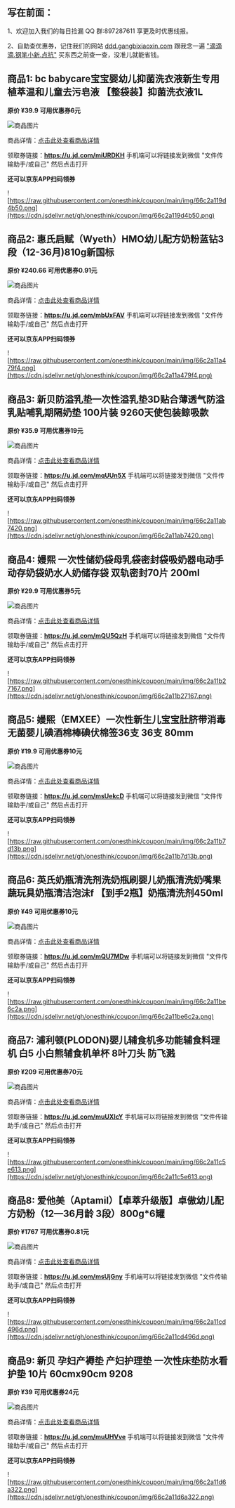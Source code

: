 ## 写在前面：

1、欢迎加入我们的每日捡漏 QQ 群:897287611 享更及时优惠线报。

2、自助查优惠券，记住我们的网站 [ddd.gangbixiaoxin.com](https://ddd.gangbixiaoxin.com) 跟我念一遍 ["滴滴滴.钢笔小新.点抗"](https://ddd.gangbixiaoxin.com) 买东西之前查一查，没准儿就能省钱。

## 商品1: bc babycare宝宝婴幼儿抑菌洗衣液新生专用植萃温和儿童去污皂液 【整袋装】抑菌洗衣液1L

**原价 ¥39.9 可用优惠券6元**

![商品图片](http://img14.360buyimg.com/n1/jfs/t1/236334/1/25410/50941/66c29cd8F60a5ef50/2b6aaec278d879b3.jpg)

商品详情：[点击此处查看商品详情](https://union-click.jd.com/jdc?e=1003156031&amp;p=JF8BAdkJK1olXwICUFZfDE8RBl8IGlodXwcBU1ZfDUkSBV9MRANLAjZbERscSkAJHTRQRA1CCVkdDwtCWhVLHTdNTwcKBENeCVAfUg8bAxVVRVJpP09mUwgGASoUWjkAXTpvXVNkOlw4YAhtAjVsSxBJPkRGE1kPd1xXDxtxaz5sPm1GIFw1WDxedCp_cglNOWJQEio_VTh1Ag9ObABlOWFYKBcrakpzYSZoWyxdB1ZgHV8bfilocQ9RYAxhJG5hIz0IVD1-UQ9zfCcTOE5hIjkCViNFZRNqewJiAXFaID4kezMeYydwci9MNQB0JiINaDhrBBhXbCJ2PmVAIFw6fzJlYCh8YjN1KnVlFSlfcBtsY3sKbk8XKDZmMwsuXy5hWApMHAZ3OQ9pIToEUj53D2M4GmsWXAYFXVhaDkISM18IG2tUMwAEXFpaDHsWM28OGF4UXwYBVlZYAUsnA2cPK4y45dOI5YvVsZ-Ji7ixvI6c4dKc3G5tOEgnA24JGVsRWgcAVG5tCEgnAF9WdVpGWw4BAQ5aZhcWAjxWW1lPMwUGXFxdDUMWM20JGlkXbTYyVCQAVkJrYSZsHA1OVGcBDQhVTiptAzpudVlwNUV4VQQ5WABLYC1MXFxHIjYCZA)

领取券链接：**https://u.jd.com/miURDKH** 手机端可以将链接发到微信 "文件传输助手/或自己" 然后点击打开

**还可以京东APP扫码领券**

![https://raw.githubusercontent.com/onesthink/coupon/main/img/66c2a119d4b50.png](https://cdn.jsdelivr.net/gh/onesthink/coupon/img/66c2a119d4b50.png)

## 商品2: 惠氏启赋（Wyeth）HMO幼儿配方奶粉蓝钻3段（12-36月)810g新国标

**原价 ¥240.66 可用优惠券0.91元**

![商品图片](http://img14.360buyimg.com/n1/jfs/t1/25101/37/22514/158525/66bf0c5bFcbcd8493/0ba208ad11732c43.jpg)

商品详情：[点击此处查看商品详情](https://union-click.jd.com/jdc?e=1003156031&amp;p=JF8BAZ4JK1olXDYCVV9cDUkTB28IGF4lGVlaCgFtUQ5SQi0DBUVOBVlUAwoCFxBCHD1WR0VNGFJeSwcYVBYZQTVMFyFmCU9BIAg7CQxoVA1RUB1UBkJVHFsufyUVeRJJaDpzJFNcHRUtDU9RA20fW1dhJHZnIy0qTTxuZw1_eA5VJXNlJjwEfEl3W2ZreQJhGWVJLDc_QSNcdw0Aaz9mGwR2Nlc4ahIWBQxqeCtuPmVcIDchaDxOaDB_GixICH9DFzw4Vi9yZxtMYyJhOHJbNx0qChF-dAx_TGt9OF91F1gJWihoBGd6Qi9NPU8LVT4LBEcnAl8LGlsSVAAFUldYOHsXA19edVsUXAcDVV1ZC0onAl8IHVgQXAQCV1tdD04WM28AHGvC8L7X3u-IgPLDneffovzA1LrWytZtOHsUM28JGlkVWQEDVl5tOEsUM2w4RTUUDgAAVF0JDCVLAm5bRRhWBWgBUF1YAEkVCl8KGloXXzYyZCQuXAJUdzluGhxqCmRbHxgcUw9AS2p7bDUXJ3tDJz87cR5JSiR4Hl9TXQQyVG4)

领取券链接：**https://u.jd.com/mbUxFAV** 手机端可以将链接发到微信 "文件传输助手/或自己" 然后点击打开

**还可以京东APP扫码领券**

![https://raw.githubusercontent.com/onesthink/coupon/main/img/66c2a11a479f4.png](https://cdn.jsdelivr.net/gh/onesthink/coupon/img/66c2a11a479f4.png)

## 商品3: 新贝防溢乳垫一次性溢乳垫3D贴合薄透气防溢乳贴哺乳期隔奶垫 100片装 9260天使包装鲸吸款

**原价 ¥35.9 可用优惠券19元**

![商品图片](http://img14.360buyimg.com/n1/jfs/t1/175227/31/40587/120063/663ded76F28312503/b6a12c739c364f3b.jpg)

商品详情：[点击此处查看商品详情](https://union-click.jd.com/jdc?e=1003156031&amp;p=JF8BAd0JK1olXwICUFhVCE0SB18IGlodXQYCUFdbD0gQB19MRANLAjZbERscSkAJHTRQRA1CCVkdDwtCWhVLHTdNTwcKBENeCVAfUg8bRRZ-bjAcXHhKAC0lTk5zdShbWFJdWUNdOlwNSkJuShVtWyBIA3NnNCA0DFxXDxtxaz5sPmVFICc5Wz9efC1_GT9NOWVyEikFUix1AhNObBBmLWFYNBcpektlYW5oWyxnB2NgHT4bfCl0cAxRbAxhJG5hIwcqSzxIVQxzfCcTOE5hIjkCViNFZRB6bwF1W3J7KDoqbD8DABh_Uy98KWVQXT4kUih0Zz0PbzJHDXJmPx0-aixndA1rXC98C2R1HSUDfzJnZxRoD1lgSQR3ZBg5dUNhcD8Seyd3X0FnCQsZWEhiejkEF2sUbQUDVFlUDkwRCmo4K1sVbUdsVF9cCEIUBmw4GmsVWwUHVVxdC04VAm0KK1sdWjbV-eaIgvrCi9bchdPC5KHX3eKJlsMnM18LK1sUXAQCUFlcCksnM28LK1glA2gDB1heCE8QVAFUGlpGA0RGATBeDEMRB2wLHmsXXAcAVm5tOA1udRpjElprFVJxLBhYbD1QUCwBU19QAmgABBxUcQJtZi9zRgVgOGZ8PVptCHs)

领取券链接：**https://u.jd.com/mqUUn5X** 手机端可以将链接发到微信 "文件传输助手/或自己" 然后点击打开

**还可以京东APP扫码领券**

![https://raw.githubusercontent.com/onesthink/coupon/main/img/66c2a11ab7420.png](https://cdn.jsdelivr.net/gh/onesthink/coupon/img/66c2a11ab7420.png)

## 商品4: 嫚熙 一次性储奶袋母乳袋密封袋吸奶器电动手动存奶袋奶水人奶储存袋 双轨密封70片 200ml

**原价 ¥29.9 可用优惠券5元**

![商品图片](http://img14.360buyimg.com/n1/jfs/t1/74761/19/28568/91210/66c2211aF0962775c/b1ff2db79bcdd76a.jpg)

商品详情：[点击此处查看商品详情](https://union-click.jd.com/jdc?e=1003156031&amp;p=JF8BAdsJK1olXwICUFhUCE4RC18IGloQXgIKU1paD08TBl9MRANLAjZbERscSkAJHTRQRA1CCVkdDwtCWhVLHTdNTwcKBENeCVAfUg8bUDNKeRlnOnUFIQEEcxkQVDVzTgZhAQBbOlxeDhVLRGZNfFtvNmFyJwArClxXDxtxaz5hLlNBIic1bj9OfCx_YjtNOWVqEj4vVTh1Sh9ObxBmLWFYBhc-QEtuYSZwWztNAHZgHTobaEl3YQxreAxhJG5hIwcqVj9Idz9zfCcTOE5hIjkCViNFZRNhbwIVHGYAASkqCSBQdAZgcixcGwF0LQckfChjF2x_eDltNGZhLwApcTt-dzdrXC98C2R1HTUef0l3ZxRoD1lgSQR3ZBUuCyJQWx9teyBFKm5dPzglUDdAXg8EF2sUbQUDVFlUDkwRCmo4K1sVbUdsUldVCkMWM244G10WWAcAVF1YDUkRAV8IE1wliqu6gdTs3cOu1_GAzOKyiI--gMDVOHsnAF8IGloXXQIFVVxdOHsXAF8LKwV7XFUEVwpVXR55X24JSAVQGl1sV1pVD00eB204GVoUXwQyZG4OVAl1QR1vaFxgAl95BlkKUjBCXhtUHQJ7XwUECgIaAQ5wAxVjfCtmA3AAZF5t)

领取券链接：**https://u.jd.com/mQU5QzH** 手机端可以将链接发到微信 "文件传输助手/或自己" 然后点击打开

**还可以京东APP扫码领券**

![https://raw.githubusercontent.com/onesthink/coupon/main/img/66c2a11b27167.png](https://cdn.jsdelivr.net/gh/onesthink/coupon/img/66c2a11b27167.png)

## 商品5: 嫚熙（EMXEE）一次性新生儿宝宝肚脐带消毒无菌婴儿碘酒棉棒碘伏棉签36支 36支 80mm

**原价 ¥19.9 可用优惠券10元**

![商品图片](http://img14.360buyimg.com/n1/jfs/t1/235718/39/23368/60437/66c221ddFc14e31b4/e681eee359cfa179.jpg)

商品详情：[点击此处查看商品详情](https://union-click.jd.com/jdc?e=1003156031&amp;p=JF8BAdYJK1olXwICUF1aCE0XB18OG18cXgUDUF1fCHtTXDdWRGtMGENDFlVDFhBPXDlfTwQKBlMdBgABFhNSVzMXQh5JAAhADhpRSCtOegp0cgdLCV10EhwKXRVPYGhyGBsUMwFCElc9aAped25hYB1XGUFaVEkdBDxIdwlxaA5XKW9mNykUaxxwcRR3bAFTW2NaMyE-by8DABhsGQJpKQdbFTsCeyJjZyZMfgRqImVLMwEqcTNPdAx3WS8XIWN1DS0fcD58dQ1Sb11xFA5fAS41DT1-VQt8GisBXnFhNjo4fEpoQw9QZz52B3VHN1wPbitja2poYid1KmJ-Uj5cfClgcG9PbDJhOX9xJxkleF8VdnsKbmtSCUZgPQcDbyhzX2lvHCN-OkNgCAkbBEcnAl8LGlsSVAAFUldYOHsXA19JdVsdVAIKVm5cOEsRAGoJGVsWWA8DV15tCEMQM7ilo46f7NOK7YrDgJyupLqBp4-L1TYyZF1tCEoWAW8MHFoXXTYyVF1tC3tJbW5bHVgRXgQKOgJcCRhJRTFSdVgRVQQDUlxdOEkWAm0KK2slHWZbLTshYRdJVzR-XRlCCFhaN1knCwsWbWhIXVJ1PUdLIF80cw1VRyhQG2sVbQ)

领取券链接：**https://u.jd.com/msUekcD** 手机端可以将链接发到微信 "文件传输助手/或自己" 然后点击打开

**还可以京东APP扫码领券**

![https://raw.githubusercontent.com/onesthink/coupon/main/img/66c2a11b7d13b.png](https://cdn.jsdelivr.net/gh/onesthink/coupon/img/66c2a11b7d13b.png)

## 商品6: 英氏奶瓶清洗剂洗奶瓶刷婴儿奶瓶清洗奶嘴果蔬玩具奶瓶清洁泡沫f 【到手2瓶】奶瓶清洗剂450ml

**原价 ¥49 可用优惠券10元**

![商品图片](http://img14.360buyimg.com/n1/jfs/t1/8746/1/26272/72968/66b9db05F300f30e9/2507bddd10c483fe.jpg)

商品详情：[点击此处查看商品详情](https://union-click.jd.com/jdc?e=1003156031&amp;p=JF8BAdMJK1olXwICUFlaAUwfBV8IGlsUWQYDUlxdDE0TBF9MRANLAjZbERscSkAJHTRQRA1CCVkdDwtCWhVLHTdNTwcKBENeCVAfUg8beCZQWyxyXmRjElk4TS9JUxhxWx1IDwR6OlwmcileYxYAQil8H3ADBCcGX1xXDxtxazliLnVFIDcPaDx0cC5_YjNNOWVmEikVUi51AhtOby5mL2FYNBc9UEp3YW5oWy9nB2ZgHSIbfEl3UBZ8TgxhJG5hIwc6SD9Ifz9zfCcTOE5hIjkCViNFZRB_ey9AA3FdLDgpfDhIdzBocixMLQFiJjUvfBIWBhthaCx2PkAHIAYpaj9PYDN_Yi93KXVxESkkcBMnQw9JSA1VKg5nCgJVTB1ffW50WytGCwoOZF9tC0oXBGYOHF0cWDYyVF5tSSUXAm4NHVkXVDYDZF5bC04WAW8LHlMTXQQyVFZaOJy6u7qCqo6d5NKc3Inkr56ev7uWk2slbQUyVF9cCksTBG4KG2slXQUyV24DZkpEBWwKHAxHM1oDVQ0DQQBAbWwME1kXXQcAZFxcCUkVM184YBJNHXFlVzw8TkxyRgtWSyxsHUBfBlwlZklseQ1BeyIdBHRrFihcWDJMVF8IKw)

领取券链接：**https://u.jd.com/mQU7MDw** 手机端可以将链接发到微信 "文件传输助手/或自己" 然后点击打开

**还可以京东APP扫码领券**

![https://raw.githubusercontent.com/onesthink/coupon/main/img/66c2a11be6c2a.png](https://cdn.jsdelivr.net/gh/onesthink/coupon/img/66c2a11be6c2a.png)

## 商品7: 浦利顿(PLODON)婴儿辅食机多功能辅食料理机 白5 小白熊辅食机单杯 8叶刀头 防飞溅

**原价 ¥209 可用优惠券70元**

![商品图片](http://img14.360buyimg.com/n1/jfs/t1/207735/26/36307/117775/665828afF24b6026b/f388661ec74faeef.jpg)

商品详情：[点击此处查看商品详情](https://union-click.jd.com/jdc?e=1003156031&amp;p=JF8BAdsJK1olXwICUFhbCEoVAV8IGlsUWQUCXVheAE0SAl9MRANLAjZbERscSkAJHTRQRA1CCVkdDwtCWhVLHTdNTwcKBENeCVAfUg8bXShpaC18Kl1yVSYVWABFBzVQZwlnB0UHOlweTRlQXjh0Qw5yAVVLLQ4CUFxXDxtxazliLnVAICcLbDxOSi5_citNOWJyEioVUix1Sm5ObwBlDmFbNBc-QEpwYW50WztNAHVgHSIbayJ_YRgJbAxhJG5hIwc2TT9-YwxzfCcTOE5hIjkCViNFZRNhbwJ9VWUANDkkbChUYzBociJ2KkdiVgw5fxFkXwxhcCt1Pm4HNAEhbCtPYCh8cg13Kk9XCyg0Xi9sY3sKbk8XKDZeVicrYRJVdQ1uaQRxBQJlIx4EChxRD2M4GmsWXAYFXVhaDkISM18IG2tUMwYBUF5VAE8XM244G10WWAcAVF1ZCkkTB18IE1wliqu6gdTs3cOu1_GAzOKyiI--gMDVOHsnAF8IGloXXQIFVVxdOHsXAF8LKwV7XFUEVwpcAU15X24JSBoUH0JsV1pVDkkXAWo4GVoUXwQyZG4DTypkdQZ_QCsUJU5SHwxZUhNrUR1SWF57X0VHBhkAXzdPVghUSBJsDVlaZF5t)

领取券链接：**https://u.jd.com/muUXIcY** 手机端可以将链接发到微信 "文件传输助手/或自己" 然后点击打开

**还可以京东APP扫码领券**

![https://raw.githubusercontent.com/onesthink/coupon/main/img/66c2a11c5e613.png](https://cdn.jsdelivr.net/gh/onesthink/coupon/img/66c2a11c5e613.png)

## 商品8: 爱他美（Aptamil）【卓萃升级版】卓傲幼儿配方奶粉（12—36月龄  3段）800g*6罐

**原价 ¥1767 可用优惠券0.81元**

![商品图片](http://img14.360buyimg.com/n1/jfs/t1/130094/36/44932/64545/66c1ac88Ffc1aa5ae/c3cb1bed1a0ec7b4.jpg)

商品详情：[点击此处查看商品详情](https://union-click.jd.com/jdc?e=1003156031&amp;p=JF8BAacJK1olXwQGV15VDk0SC18IGloUWgYHVV5aDk8nRzBQRQQlBENHFRxWFlVMWzBeTA9KQl1XSwwDVFVPRjtUBAJQAVsMFgQZBAxrYC54RV5oXQBGKAQEajZvZw5bUDkVPmgAUlw2dDJCZzlYZA1oLWZ6MypKSEdjeh9tbChqGnFrJDwpUTBUexpsfTlMDwRiJlc9ahJFRwxDYz53FGZJNCxUby9jc218Q1JzP19EUT4vbChsYAxWbzJDNHJhHR0pbDxKVhZJWDl3GG1iIzpecDJjZhtReARhAn5lIAciX3tJfBJ3cCJPBmZyFB4rVxRFVDYNbQ1lUQoyVW5eCUsQCmkPHVIQbTYCVG4LZksWAm4JGlgSWg8yVW5dDkgSAm0IGF8RWgIBZF5VD3vArtfdkerA1b_WytaKsezCitPchdMlbTYBZF5cCUkXB2gJGVslbQYBZF1tViUWUGkKG14SWWheVV8OSUhNXAELH1gQWgYDXW5fCUoVAV84KxxpPkdyClsgCE1TfzVReSZtOWdRHzxdayUVBW1jZyJAOVBSKwggeCtvZBs4G2s)

领取券链接：**https://u.jd.com/msUjGny** 手机端可以将链接发到微信 "文件传输助手/或自己" 然后点击打开

**还可以京东APP扫码领券**

![https://raw.githubusercontent.com/onesthink/coupon/main/img/66c2a11cd496d.png](https://cdn.jsdelivr.net/gh/onesthink/coupon/img/66c2a11cd496d.png)

## 商品9: 新贝 孕妇产褥垫 产妇护理垫 一次性床垫防水看护垫 10片 60cmx90cm 9208

**原价 ¥39 可用优惠券24元**

![商品图片](http://img14.360buyimg.com/n1/jfs/t1/158358/1/23727/125926/61cbd7afEedceaf94/f5e72ee83a7984c8.jpg)

商品详情：[点击此处查看商品详情](https://union-click.jd.com/jdc?e=1003156031&amp;p=JF8BAdYJK1olXwICUFhVCE0SB18MH10cWg8LUFZdC3tTXDdWRGtMGENDFlVDFhBPXDlfTwQKBlMdBgABFhNSVzMXQh5JAAhADhpRX05-BglafyNPC3x1ARc7bSlLCxNhaSdPMwRGDCZYSi5RZWxreDtyGV15IkkdBDxuZwtxaCRJK29mBCk-XRxwegR3eAFTWGNaMyEkbyxSZ213Zy9PBEdnDDk0aC9RCgpQYCR1LnlHIjw1UDx0fC18GTtzJHVpCCYoYz11WRsOfxIdAFNyPxs-cTBndCZjWTh8C1Z1JyUdfiJscAxRcB9jNGVxIC0UVytPYwprGi8BXnF1VSo_fzgXRBhhZzhiBFNDLC5JCj4DARo4QThqIWFaSiE9exdeHS5VeDhxGgZ3JFJROEonAG4IHFITWgALUW5tCEsnQgEIGloVVAUHV25cOEsRAGoJGVsWWQAHVVxtCEMQM7ilo46f7NOK7YrDgJyupLqBp4-L1TYyZF1tCEoWAW8MHFoXXTYyVF1tC3tJbW5bHF4cXQUHOgJcCRhWASZJdVgRWAcLXFhbOEkWAm0KK2slCgNrUTgPbDNNVRV_ThJzOGReXCI0ejdNbW1MQyMQH2NEMl0-aytwRzRzbWsVbQ)

领取券链接：**https://u.jd.com/muUHVve** 手机端可以将链接发到微信 "文件传输助手/或自己" 然后点击打开

**还可以京东APP扫码领券**

![https://raw.githubusercontent.com/onesthink/coupon/main/img/66c2a11d6a322.png](https://cdn.jsdelivr.net/gh/onesthink/coupon/img/66c2a11d6a322.png)

